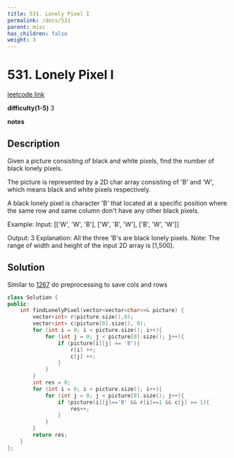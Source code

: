 ```yaml
---
title: 531. Lonely Pixel I
permalink: /docs/531
parent: misc
has_children: false
weight: 3
---
```

# 531. Lonely Pixel I
[leetcode link](https://leetcode.com/problems/lonely-pixel-i/)

**difficulty(1-5)** 
3

**notes** 


## Description
Given a picture consisting of black and white pixels, find the number of black lonely pixels.

The picture is represented by a 2D char array consisting of 'B' and 'W', which means black and white pixels respectively.

A black lonely pixel is character 'B' that located at a specific position where the same row and same column don't have any other black pixels.

Example:
Input: 
[['W', 'W', 'B'],
 ['W', 'B', 'W'],
 ['B', 'W', 'W']]

Output: 3
Explanation: All the three 'B's are black lonely pixels.
Note:
The range of width and height of the input 2D array is [1,500].


## Solution
Similar to [1267](/docs/1267) do preprocessing to save cols and rows

```c++
class Solution {
public:
    int findLonelyPixel(vector<vector<char>>& picture) {
        vector<int> r(picture.size(),0);
        vector<int> c(picture[0].size(), 0);
        for (int i = 0; i < picture.size(); i++){
            for (int j = 0; j < picture[0].size(); j++){
                if (picture[i][j] == 'B'){
                    r[i] ++;
                    c[j] ++;
                }
            }
        }
        int res = 0;
        for (int i = 0; i < picture.size(); i++){
            for (int j = 0; j < picture[0].size(); j++){
                if (picture[i][j]=='B' && r[i]==1 && c[j] == 1){
                    res++;
                }
            }            
        }
        return res;
    }
};
``` 

<!-- 
Default label
{: .label }

Blue label
{: .label .label-blue }

Stable
{: .label .label-green }

New release
{: .label .label-purple }

Coming soon
{: .label .label-yellow }

Deprecated
{: .label .label-red } -->
